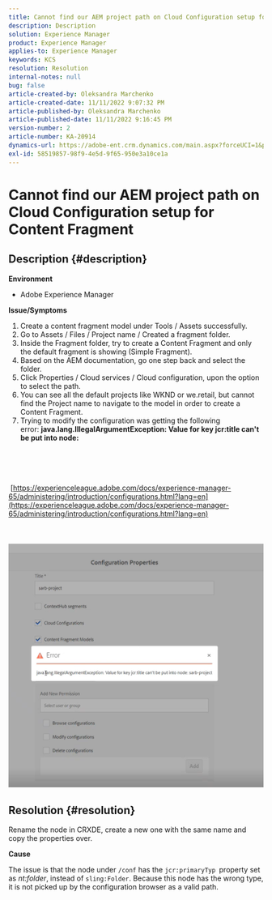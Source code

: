 ```yaml
---
title: Cannot find our AEM project path on Cloud Configuration setup for Content Fragment
description: Description
solution: Experience Manager
product: Experience Manager
applies-to: Experience Manager
keywords: KCS
resolution: Resolution
internal-notes: null
bug: false
article-created-by: Oleksandra Marchenko
article-created-date: 11/11/2022 9:07:32 PM
article-published-by: Oleksandra Marchenko
article-published-date: 11/11/2022 9:16:45 PM
version-number: 2
article-number: KA-20914
dynamics-url: https://adobe-ent.crm.dynamics.com/main.aspx?forceUCI=1&pagetype=entityrecord&etn=knowledgearticle&id=e9a83ad9-0462-ed11-9561-6045bd006b25
exl-id: 58519857-98f9-4e5d-9f65-950e3a10ce1a
---
```

# Cannot find our AEM project path on Cloud Configuration setup for Content Fragment

## Description {#description}


<b>Environment</b>

- Adobe Experience Manager


<b>Issue/Symptoms</b>

1. Create a content fragment model under Tools / Assets successfully.
2. Go to Assets / Files / Project name / Created a fragment folder.
3. Inside the Fragment folder, try to create a Content Fragment and only the default fragment is showing (Simple Fragment).
4. Based on the AEM documentation, go one step back and select the folder.
5. Click Properties / Cloud services / Cloud configuration, upon the option to select the path.
6. You can see all the default projects like WKND or we.retail, but cannot find the Project name to navigate to the model in order to create a Content Fragment.
7. Trying to modify the configuration was getting the following error: <b>java.lang.IllegalArgumentException: Value for key jcr:title can't be put into node:</b>

<br><br> <br><br> [https://experienceleague.adobe.com/docs/experience-manager-65/administering/introduction/configurations.html?lang=en](https://experienceleague.adobe.com/docs/experience-manager-65/administering/introduction/configurations.html?lang=en)<br><br> <br><br>![](assets/___eaa83ad9-0462-ed11-9561-6045bd006b25___.png)<br>

## Resolution {#resolution}


Rename the node in CRXDE, create a new one with the same name and copy the properties over.

<b>Cause</b>

The issue is that the node under `/conf` has the `jcr:primaryTyp `property set as *nt:folder*, instead of `sling:Folder`.
Because this node has the wrong type, it is not picked up by the configuration browser as a valid path.

